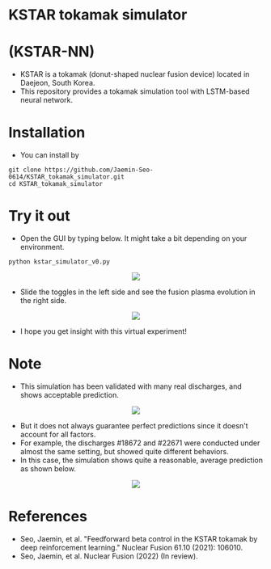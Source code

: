 # KSTAR tokamak simulator 
# (KSTAR-NN)
- KSTAR is a tokamak (donut-shaped nuclear fusion device) located in Daejeon, South Korea.
- This repository provides a tokamak simulation tool with LSTM-based neural network.

# Installation
- You can install by
```
git clone https://github.com/Jaemin-Seo-0614/KSTAR_tokamak_simulator.git
cd KSTAR_tokamak_simulator
```

# Try it out
- Open the GUI by typing below. It might take a bit depending on your environment.
```
python kstar_simulator_v0.py
```
<p align="center">
  <img src="https://user-images.githubusercontent.com/46472432/165520027-c4f79698-a816-49a3-8e75-fd44985ad95c.png">
</p>

- Slide the toggles in the left side and see the fusion plasma evolution in the right side.
<p align="center">
  <img src="https://user-images.githubusercontent.com/46472432/165654530-c8230a8c-e9a7-4574-bae3-bab646bb61dc.gif">
</p>

- I hope you get insight with this virtual experiment!

# Note
- This simulation has been validated with many real discharges, and shows acceptable prediction.
<p align="center">
  <img src="https://user-images.githubusercontent.com/46472432/165522817-bc56771f-600b-4c7c-a9c3-4da0256bfe3e.png">
</p>

- But it does not always guarantee perfect predictions since it doesn't account for all factors.
- For example, the discharges #18672 and #22671 were conducted under almost the same setting, but showed quite different behaviors.
- In this case, the simulation shows quite a reasonable, average prediction as shown below.
<p align="center">
  <img src="https://user-images.githubusercontent.com/46472432/165521918-bd6969bf-31e0-4bf8-8848-f6ee6afeefaa.png">
</p>


# References
- Seo, Jaemin, et al. "Feedforward beta control in the KSTAR tokamak by deep reinforcement learning." Nuclear Fusion 61.10 (2021): 106010.
- Seo, Jaemin, et al. Nuclear Fusion (2022) (In review).
